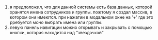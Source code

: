 1. я предположил, что для данной системы есть база данных, которой хранятся имена сотрудников и группы. пожтому я создал массив, в котором они имеются. при нажатии в модальном окне на '+' где это рребуется моно выбрать имена или группы.
2. левую панель навигации можно открывать и закрывать с помощью кнопки, которая находится над "звездочкой"
